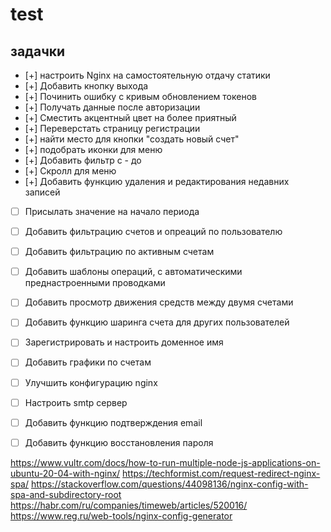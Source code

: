 # test

## задачки
- [+] настроить Nginx на самостоятельную отдачу статики 
- [+] Добавить кнопку выхода
- [+] Починить ошибку с кривым обновлением токенов
- [+] Получать данные после авторизации
- [+] Сместить акцентный цвет на более приятный
- [+] Переверстать страницу регистрации
- [+] найти место для кнопки "создать новый счет"
- [+] подобрать иконки для меню
- [+] Добавить фильтр с - до
- [+] Скролл для меню
- [+] Добавить функцию удаления и редактирования недавних записей
- [ ] Присылать значение на начало периода
- [ ] Добавить фильтрацию счетов и опреаций по пользователю
- [ ] Добавить фильтрацию по активным счетам
- [ ] Добавить шаблоны операций, с автоматическими преднастроенными проводками
- [ ] Добавить просмотр движения средств между двумя счетами
- [ ] Добавить функцию шаринга счета для других пользователей
- [ ] Зарегистрировать и настроить доменное имя
- [ ] Добавить графики по счетам
- [ ] Улучшить конфигурацию nginx
- [ ] Настроить smtp сервер
- [ ] Добавить функцию подтверждения email 
- [ ] Добавить функцию восстановления пароля


https://www.vultr.com/docs/how-to-run-multiple-node-js-applications-on-ubuntu-20-04-with-nginx/
https://techformist.com/request-redirect-nginx-spa/
https://stackoverflow.com/questions/44098136/nginx-config-with-spa-and-subdirectory-root
https://habr.com/ru/companies/timeweb/articles/520016/
https://www.reg.ru/web-tools/nginx-config-generator

